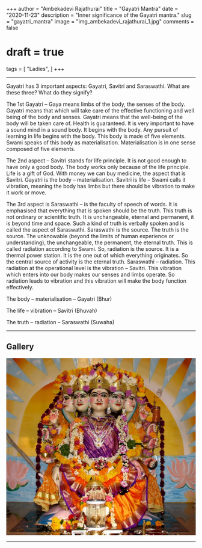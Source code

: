 +++
author = "Ambekadevi Rajathurai"
title = "Gayatri Mantra"
date = "2020-11-23"
description = "Inner significance of the Gayatri mantra."
slug = "gayatri_mantra"
image = "img_ambekadevi_rajathurai_1.jpg"
comments = false
# draft = true
tags = [
    "Ladies",
]
+++

---

Gayatri has 3 important aspects: Gayatri, Savitri and Saraswathi. What are these three? What do they signify?

The 1st Gayatri – Gaya means limbs of the body, the senses of the body. Gayatri means that which will take care of the effective functioning and well being of the body and senses. Gayatri means that the well-being of the body will be taken care of. Health is guaranteed. It is very important to have a sound mind in a sound body. It begins with the body.  Any pursuit of learning in life begins with the body. This body is made of five elements.  Swami speaks of this body as materialisation. Materialisation is in one sense composed of five elements.

The 2nd aspect – Savitri stands for life principle. It is not good enough to have only a good body. The body works only because of the life principle. Life is a gift of God.  With money we can buy medicine, the aspect that is Savitri. Gayatri is the body – materialisation. Savitri is life – Swami calls it vibration, meaning the body has limbs but there should be vibration to make it work or move.

The 3rd aspect is Saraswathi – is the faculty of speech of words. It is emphasised that everything that is spoken should be the truth.  This truth is not ordinary or scientific truth. It is unchangeable, eternal and permanent, it is beyond time and space. Such a kind of truth is verbally spoken and is called the aspect of Saraswathi. Saraswathi is the source.  The truth is the source. The unknowable (beyond the limits of human experience or understanding), the unchangeable, the permanent, the eternal truth.  This is called radiation according to Swami. So, radiation is the source.  It is a thermal power station. It is the one out of which everything originates. So the central source of activity is the eternal truth. Saraswathi – radiation. This radiation at the operational level is the vibration – Savitri. This vibration which enters into our body makes our senses and limbs operate. So radiation leads to vibration and this vibration will make the body function effectively.

The body – materialisation – Gayatri (Bhur)

The life – vibration – Savitri (Bhuvah)

The truth – radiation – Saraswathi (Suwaha)

---

## Gallery

![](img_ambekadevi_rajathurai_1.jpg)

---